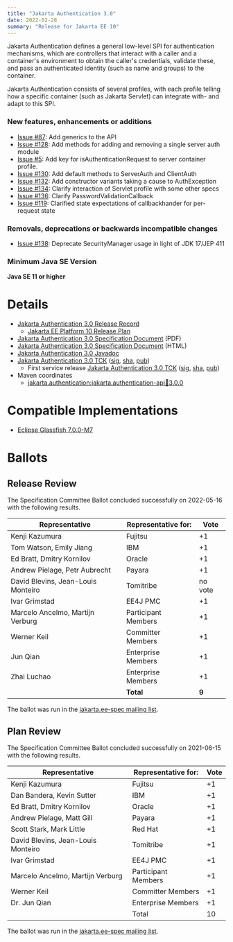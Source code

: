 ```yaml
---
title: "Jakarta Authentication 3.0"
date: 2022-02-28
summary: "Release for Jakarta EE 10"
---
```

Jakarta Authentication defines a general low-level SPI for authentication mechanisms, which are controllers
that interact with a caller and a container's environment to obtain the caller's credentials, validate these,
and pass an authenticated identity (such as name and groups) to the container.

Jakarta Authentication consists of several profiles, with each profile telling how a specific container
(such as Jakarta Servlet) can integrate with- and adapt to this SPI.

### New features, enhancements or additions
<!-- List here -->
* [Issue #87](https://github.com/jakartaee/authentication/issues/87): Add generics to the API
* [Issue #128](https://github.com/jakartaee/authentication/issues/128): Add methods for adding and removing a single server auth module
* [Issue #5](https://github.com/jakartaee/authentication/issues/5): Add key for isAuthenticationRequest to server container profile.
* [Issue #130](https://github.com/jakartaee/authentication/issues/130): Add default methods to ServerAuth and ClientAuth
* [Issue #132](https://github.com/jakartaee/authentication/issues/132): Add constructor variants taking a cause to AuthException
* [Issue #134](https://github.com/jakartaee/authentication/issues/134): Clarify interaction of Servlet profile with some other specs
* [Issue #136](https://github.com/jakartaee/authentication/issues/136): Clarify PasswordValidationCallback
* [Issue #119](https://github.com/jakartaee/authentication/issues/119): Clarified state expectations of callbackhander for per-request state

### Removals, deprecations or backwards incompatible changes
<!-- List here -->
* [Issue #138](https://github.com/jakartaee/authentication/issues/138): Deprecate SecurityManager usage in light of JDK 17/JEP 411

### Minimum Java SE Version
<!-- Specify the minimum required Java SE version for this specification -->
**Java SE 11 or higher**

# Details

* [Jakarta Authentication 3.0 Release Record](https://projects.eclipse.org/projects/ee4j.authentication/releases/3.0)
  * [Jakarta EE Platform 10 Release Plan](https://jakartaee.github.io/platform/jakartaee10/JakartaEE10ReleasePlan)
* [Jakarta Authentication 3.0 Specification Document](./jakarta-authentication-spec-3.0.pdf) (PDF)
* [Jakarta Authentication 3.0 Specification Document](./jakarta-authentication-spec-3.0.html) (HTML)
* [Jakarta Authentication 3.0 Javadoc](./apidocs)
* [Jakarta Authentication 3.0 TCK](https://download.eclipse.org/jakartaee/authentication/3.0/jakarta-authentication-tck-3.0.0.zip)  ([sig](https://download.eclipse.org/jakartaee/authentication/3.0/jakarta-authentication-tck-3.0.0.zip.sig),  [sha](https://download.eclipse.org/jakartaee/authentication/3.0/jakarta-authentication-tck-3.0.0.zip.sha256),  [pub](https://raw.githubusercontent.com/jakartaee/specification-committee/master/jakartaee-spec-committee.pub))
  * First service release [Jakarta Authentication 3.0 TCK](https://download.eclipse.org/jakartaee/authentication/3.0/jakarta-authentication-tck-3.0.1.zip)  ([sig](https://download.eclipse.org/jakartaee/authentication/3.0/jakarta-authentication-tck-3.0.1.zip.sig),  [sha](https://download.eclipse.org/jakartaee/authentication/3.0/jakarta-authentication-tck-3.0.1.zip.sha256),  [pub](https://raw.githubusercontent.com/jakartaee/specification-committee/master/jakartaee-spec-committee.pub))
* Maven coordinates
  * [jakarta.authentication:jakarta.authentication-api:jar:3.0.0](https://search.maven.org/artifact/jakarta.authentication/jakarta.authentication-api/3.0.0/jar)


# Compatible Implementations

* [Eclipse Glassfish 7.0.0-M7](https://github.com/eclipse-ee4j/glassfish/releases/download/7.0.0-M7/glassfish-7.0.0-M7.zip)

# Ballots

## Release Review

The Specification Committee Ballot concluded successfully on 2022-05-16 with the following results.

| Representative                                 | Representative for: | Vote    |
|------------------------------------------------|---------------------|---------|
| Kenji Kazumura                                 | Fujitsu             |    +1   |
| Tom Watson, Emily Jiang                        | IBM                 |    +1   |
| Ed Bratt, Dmitry Kornilov                      | Oracle              |    +1   |
| Andrew Pielage, Petr Aubrecht                  | Payara              |    +1   |
| David Blevins, Jean-Louis Monteiro             | Tomitribe           | no vote |
| Ivar Grimstad                                  | EE4J PMC            |    +1   |
| Marcelo Ancelmo, Martijn Verburg               | Participant Members |    +1   |
| Werner Keil                                    | Committer Members   |    +1   |
| Jun Qian                                       | Enterprise Members  |    +1   |
| Zhai Luchao                                    | Enterprise Members  |    +1   |
|                                                | **Total**           |  **9**  |

The ballot was run in the [jakarta.ee-spec mailing list](https://www.eclipse.org/lists/jakarta.ee-spec/msg02457.html).

## Plan Review

The Specification Committee Ballot concluded successfully on 2021-06-15 with the following results.

| Representative                                 | Representative for: | Vote |
|------------------------------------------------|---------------------|------|
| Kenji Kazumura                                 | Fujitsu             |  +1  |
| Dan Bandera, Kevin Sutter                      | IBM                 |  +1  |
| Ed Bratt, Dmitry Kornilov                      | Oracle              |  +1  |
| Andrew Pielage, Matt Gill                      | Payara              |  +1  |
| Scott Stark, Mark Little                       | Red Hat             |  +1  |
| David Blevins, Jean-Louis Monteiro             | Tomitribe           |  +1  |
| Ivar Grimstad                                  | EE4J PMC            |  +1  |
| Marcelo Ancelmo, Martijn Verburg               | Participant Members |  +1  |
| Werner Keil                                    | Committer Members   |  +1  |
| Dr. Jun Qian                                   | Enterprise Members  |  +1  |
|                                                | Total               |  10  |

The ballot was run in the [jakarta.ee-spec mailing list](https://www.eclipse.org/lists/jakarta.ee-spec/msg01845.html).

